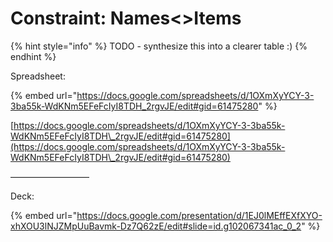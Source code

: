 # Constraint: Names<>Items

{% hint style="info" %}
TODO - synthesize this into a clearer table :)
{% endhint %}

Spreadsheet:

{% embed url="https://docs.google.com/spreadsheets/d/1OXmXyYCY-3-3ba55k-WdKNm5EFeFcIyI8TDH_2rgvJE/edit#gid=61475280" %}

[https://docs.google.com/spreadsheets/d/1OXmXyYCY-3-3ba55k-WdKNm5EFeFcIyI8TDH\_2rgvJE/edit#gid=61475280](https://docs.google.com/spreadsheets/d/1OXmXyYCY-3-3ba55k-WdKNm5EFeFcIyI8TDH\_2rgvJE/edit#gid=61475280)

—————————



Deck:

{% embed url="https://docs.google.com/presentation/d/1EJ0lMEffEXfXYO-xhXOU3lNJZMpUuBavmk-Dz7Q62zE/edit#slide=id.g102067341ac_0_2" %}
